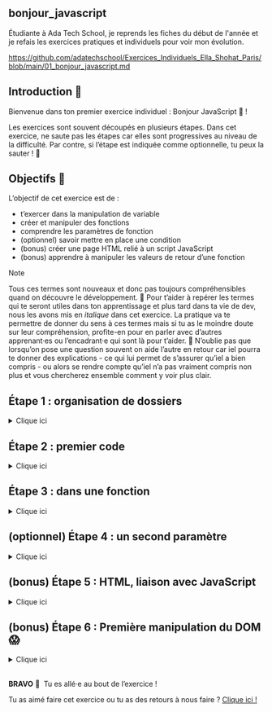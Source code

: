 ## bonjour_javascript

Étudiante à Ada Tech School, je reprends les fiches du début de l'année et je refais les exercices pratiques et individuels pour voir mon évolution.

https://github.com/adatechschool/Exercices_Individuels_Ella_Shohat_Paris/blob/main/01_bonjour_javascript.md

## Introduction 📝

Bienvenue dans ton premier exercice individuel : Bonjour JavaScript 👋 !

Les exercices sont souvent découpés en plusieurs étapes. Dans cet exercice, ne saute pas les étapes car elles sont progressives au niveau de la difficulté. 
Par contre, si l’étape est indiquée comme optionnelle, tu peux la sauter ! 🐑

## Objectifs 🎯

L’objectif de cet exercice est de :

- t’exercer dans la manipulation de variable
- créer et manipuler des fonctions
- comprendre les paramètres de fonction
- (optionnel) savoir mettre en place une condition
- (bonus) créer une page HTML relié à un script JavaScript
- (bonus) apprendre à manipuler les valeurs de retour d’une fonction

> [!NOTE]
> Tous ces termes sont nouveaux et donc pas toujours compréhensibles quand on découvre le développement. 🤔
> Pour t’aider à repérer les termes qui te seront utiles dans ton apprentissage et plus tard dans ta vie de dev, nous les avons mis en *italique* dans cet exercice.
> La pratique va te permettre de donner du sens à ces termes mais si tu as le moindre doute sur leur compréhension, profite-en pour en parler avec d’autres apprenant·es ou l’encadrant·e qui sont là pour t’aider. 🙋
> N’oublie pas que lorsqu’on pose une question souvent on aide l’autre en retour car iel pourra te donner des explications - ce qui lui permet de s’assurer qu’iel a bien compris - ou alors se rendre compte qu’iel n’a pas vraiment compris non plus et vous chercherez ensemble comment y voir plus clair.

## Étape 1 : organisation de dossiers
<details>
  <summary>Clique ici</summary>

  1. Crée un dossier `exercices_individuels/` dans le dossier ADA que tu as déjà dû créer lors de la rentrée. <br />
  Si ce n’est pas le cas, n’hésitez pas à solliciter un·e encadrante pour te guider ou un·e camarade de promotion 😊
  2. Dans ce dossier `exercices_individuels/`, crée un dossier `bonjour_javascript/`
  3. Dans ce dossier `bonjour_javascript/`, crée un fichier **`script.js`**

</details>

## Étape 2 : premier code
<details>
  <summary>Clique ici</summary>

  Ouvrir le fichier `script.js` avec ton éditeur de code (VS Code) et commençons à coder !
  1. Crée une variable `message` dans lequel on va stocker le message : `Bonjour !`
  2. Affiche le message dans ta console. Tu devrais avoir le message “Bonjour !” qui apparaît.
  3. Crée une seconde variable firstname dans lequel on va stocker un prénom. Exemple : Beyonce
  4. Utilise la variable `firstname` dans `message` pour obtenir l’affichage du message : `Bonjour Beyonce !` <br /> Attention, ici il s’agit bien de modifier la variable `message`et non le `console.log()`

</details>



## Étape 3 : dans une fonction
<details>
  <summary>Clique ici</summary>

  1. *Encapsule* ton code précédent dans une fonction nommée `sayHello()`
  2. Appelle la fonction `sayHello()` dans ton code pour t’assurer que tout continue de fonctionner. <br /> Tu devrais toujours avoir le message `Bonjour Beyonce !` qui s’affiche dans la console.
  3. Déplace la variable `firstname` pour qu’elle devienne un *paramètre* de la fonction `sayHello()`
  4. Exécute ton code. Tu devrais obtenir dans ta console `Bonjour undefined !` 🤔
  5. Corrige l’*appel de fonction* pour retrouver de nouveau le message `Bonjour Beyonce !`

</details>

## (optionnel) Étape 4 : un second paramètre
<details>
  <summary>Clique ici</summary>

  1. Ajoute un second paramètre `hour` à la fonction `sayHello()`
  2. Ajoute une condition dans ta fonction pour que lorsque `hour` est supérieur ou égal à 18H, on dise `Bonsoir` plutôt que `Bonjour` dans le message
  
  Voici quelques tests que tu peux faire :

  ```jsx
  sayHello(`Beyonce`, 11);
  sayHello(`Beyonce`, 18);
  sayHello(`Beyonce`, 17);
  ```

  Tu devrais voir afficher :
  
  ```jsx
  Bonjour Beyonce !
  Bonsoir Beyonce !
  Bonjour Beyonce !
  ```

</details>

## (bonus) Étape 5 : HTML, liaison avec JavaScript
<details>
  <summary>Clique ici</summary>

  1. Ajouter dans le dossier de l’exercice, un fichier **`index.html`**
  2. Avec VS Code, tape la touche `!` (point d’exclamation) dans le fichier `index.html` et valide en appuyant sur la touche `Entrée` <br /> Les balises de base d’une page web devraient s’afficher. Si ce n’est pas le cas, n’hésite pas à te référer auprès d’un·e encadrant·e ou d’un·e autre apprenant·e.
  3.  Fais le lien entre ton fichier JavaScript et HTML en ajoutant une ligne entre les deux balises `<body></body>` : <br />
  ```html
  <script src="script.js"></script>
  ```
  4. Ajouter une titre sur ta page, au dessus des balises `<script>` <br />
  ```html
  <h1>Premier exercice individuel</h1>
  ```
  5. Lance et test ta page en appuyant sur `Go Live` en bas de ton VS Code. <br />
  Si tu n’as pas ce bouton, vérifie que tu as bien installé l’extension `Live Server` sur ton VS Code. <br />
  Tu devrais apercevoir le message `Premier exercice individuel` sur ta page.
  6. Clique droit et inspecte ton site, tu devrais apercevoir ton message `Bonjour Beyonce !` dans la console 😬 <br />
  <details>
  <summary>Clique ici, si tu cherches où se trouve la console</summary>

  ![demo_etape_5](images/01_demo_etape_5.gif)

  </details>
  
</details>

## (bonus) Étape 6 : Première manipulation du DOM 😱
<details>
  <summary>Clique ici</summary>
  
  Cette étape peut te paraître assez challenge. N’hésite pas à aller explorer avec d’autres apprenantes la manipulation du [DOM](https://www.w3schools.com/js/js_htmldom.asp) (Document Object Model) pour t’aider.
  1. Dans ton fichier `script.js`, remplace le `console.log()` par la ligne suivante : <br />
  ```jsx
  document.querySelector('h1').innerText = message;
  ```
  Rafraîchis ta page, tu devrais avoir le message `Bonjour Beyonce !` qui s’affiche à la place du titre `Premier exercice individuel`
  
  2. Dans ton fichier `script.js`, ajoute au tout début du fichier la fonction `prompt()` [(documentation)](https://developer.mozilla.org/fr/docs/Web/API/Window/prompt)<br />
  Cette fonction retourne la valeur saisie dans le formulaire. <br />
  Ici nous souhaitons récupérer le prénom pour personnaliser le titre en fonction du prénom saisi.

  > Attention, n’hésite pas à fermer ta fenêtre et la relancer car avec `prompt()`, la page ne se rafraîchit pas lorsque la pop-up n’est pas fermée.
  
  3. Récupère donc la *valeur retournée* par la fonction `prompt()` dans une variable que tu pourras de nouveau réutiliser dans l’appel de ta fonction `sayHello()`<br />
  Tu devrais dorénavant avoir le titre qui change en fonction du prénom saisi dans le prompt 👀<br />
  <details>
  <summary>Clique ici, pour une petite démo de l'attendu</summary>

  ![demo_etape_6](images/01_demo_etape_6.gif)

  </details>
  
</details>
<br/>

**BRAVO** 🎉 
Tu es allé·e au bout de l’exercice !

Tu as aimé faire cet exercice ou tu as des retours à nous faire ? [Clique ici !](https://airtable.com/appXbfdqY0iZhnZgd/shrbWiQDMsH63nsj4)
